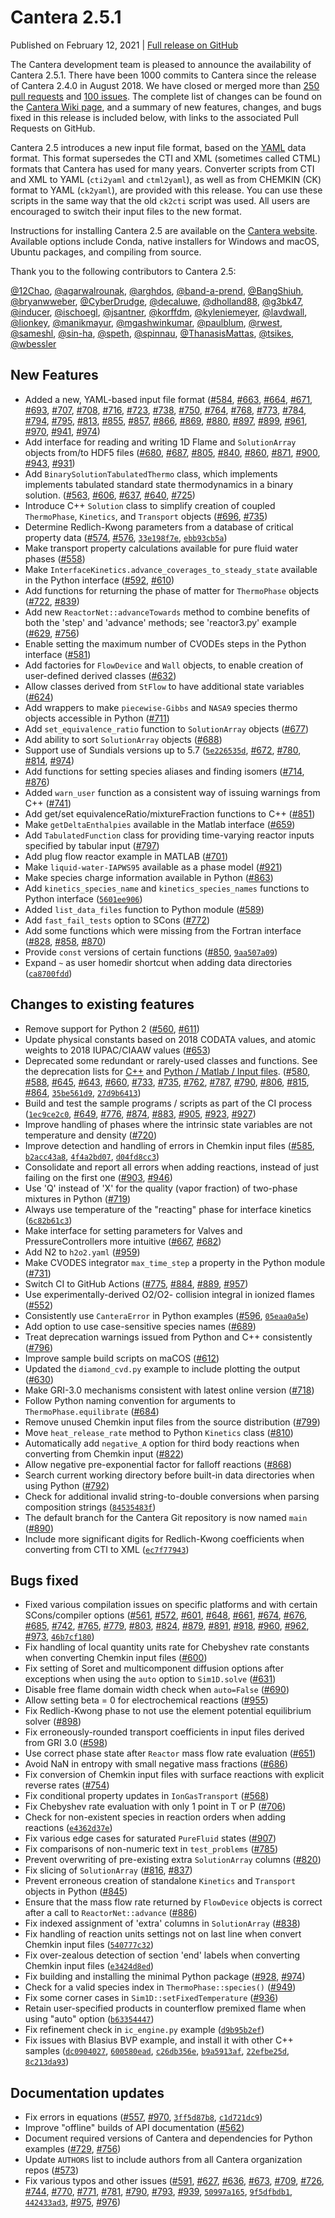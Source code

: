 # Cantera 2.5.1

Published on February 12, 2021 | [Full release on GitHub](https://github.com/Cantera/cantera/releases/tag/v2.5.1)

The Cantera development team is pleased to announce the availability of Cantera 2.5.1. There have been 1000 commits to Cantera since the release of Cantera 2.4.0 in August 2018. We have closed or merged more than [250 pull requests](https://github.com/Cantera/cantera/pulls?q=is%3Apr+is%3Aclosed+updated%3A%3E%3D2018-08-24) and [100 issues](https://github.com/Cantera/cantera/issues?q=is%3Aissue+is%3Aclosed+updated%3A%3E%3D2018-08-24). The complete list of changes can be found on the [Cantera Wiki page](https://github.com/Cantera/cantera/wiki/Complete-git-log-between-v2.4.0-and-v2.5.1), and a summary of new features, changes, and bugs fixed in this release is included below, with links to the associated Pull Requests on GitHub.


Cantera 2.5 introduces a new input file format, based on the [YAML](https://yaml.org/) data format. This format supersedes the CTI and XML (sometimes called CTML) formats that Cantera has used for many years. Converter scripts from CTI and XML to YAML (`cti2yaml` and `ctml2yaml`), as well as from CHEMKIN (CK) format to YAML (`ck2yaml`), are provided with this release. You can use these scripts in the same way that the old `ck2cti` script was used. All users are encouraged to switch their input files to the new format.

Instructions for installing Cantera 2.5 are available on the [Cantera website](https://github.com/Cantera/cantera-website/tree/v2.5.1/pages/install). Available options include Conda, native installers for Windows and macOS, Ubuntu packages, and compiling from source.

Thank you to the following contributors to Cantera 2.5:

[@12Chao](https://github.com/12Chao), [@agarwalrounak](https://github.com/agarwalrounak), [@arghdos](https://github.com/arghdos), [@band-a-prend](https://github.com/band-a-prend), [@BangShiuh](https://github.com/BangShiuh), [@bryanwweber](https://github.com/bryanwweber),  [@CyberDrudge](https://github.com/CyberDrudge), [@decaluwe](https://github.com/decaluwe), [@dholland88](https://github.com/dholland88), [@g3bk47](https://github.com/g3bk47), [@inducer](https://github.com/inducer), [@ischoegl](https://github.com/ischoegl), [@jsantner](https://github.com/jsantner), [@korffdm](https://github.com/korffdm), [@kyleniemeyer](https://github.com/kyleniemeyer), [@lavdwall](https://github.com/lavdwall), [@lionkey](https://github.com/lionkey), [@manikmayur](https://github.com/manikmayur), [@mgashwinkumar](https://github.com/mgashwinkumar), [@paulblum](https://github.com/paulblum), [@rwest](https://github.com/rwest), [@sameshl](https://github.com/sameshl), [@sin-ha](https://github.com/sin-ha), [@speth](https://github.com/speth), [@spinnau](https://github.com/spinnau), [@ThanasisMattas](https://github.com/ThanasisMattas), [@tsikes](https://github.com/tsikes), [@wbessler](https://github.com/wbessler)


## New Features

- Added a new, YAML-based input file format ([#584](https://github.com/Cantera/cantera/pull/584), [#663](https://github.com/Cantera/cantera/pull/663), [#664](https://github.com/Cantera/cantera/pull/664), [#671](https://github.com/Cantera/cantera/pull/671), [#693](https://github.com/Cantera/cantera/pull/693), [#707](https://github.com/Cantera/cantera/pull/707), [#708](https://github.com/Cantera/cantera/pull/708), [#716](https://github.com/Cantera/cantera/pull/716), [#723](https://github.com/Cantera/cantera/pull/723), [#738](https://github.com/Cantera/cantera/pull/738), [#750](https://github.com/Cantera/cantera/pull/750), [#764](https://github.com/Cantera/cantera/pull/764), [#768](https://github.com/Cantera/cantera/pull/768), [#773](https://github.com/Cantera/cantera/pull/773), [#784](https://github.com/Cantera/cantera/pull/784), [#794](https://github.com/Cantera/cantera/pull/794), [#795](https://github.com/Cantera/cantera/pull/795), [#813](https://github.com/Cantera/cantera/pull/813), [#855](https://github.com/Cantera/cantera/pull/855), [#857](https://github.com/Cantera/cantera/pull/857), [#866](https://github.com/Cantera/cantera/pull/866), [#869](https://github.com/Cantera/cantera/pull/869), [#880](https://github.com/Cantera/cantera/pull/880), [#897](https://github.com/Cantera/cantera/pull/897), [#899](https://github.com/Cantera/cantera/pull/899), [#961](https://github.com/Cantera/cantera/pull/961), [#970](https://github.com/Cantera/cantera/pull/970), [#941](https://github.com/Cantera/cantera/pull/941), [#974](https://github.com/Cantera/cantera/pull/974))
- Add interface for reading and writing 1D Flame and `SolutionArray` objects from/to HDF5 files ([#680](https://github.com/Cantera/cantera/pull/680), [#687](https://github.com/Cantera/cantera/pull/687), [#805](https://github.com/Cantera/cantera/pull/805), [#840](https://github.com/Cantera/cantera/pull/840), [#860](https://github.com/Cantera/cantera/pull/860), [#871](https://github.com/Cantera/cantera/pull/871), [#900](https://github.com/Cantera/cantera/pull/900), [#943](https://github.com/Cantera/cantera/pull/943), [#931](https://github.com/Cantera/cantera/pull/931))
- Add `BinarySolutionTabulatedThermo` class, which implements implements tabulated standard state thermodynamics in a binary solution. ([#563](https://github.com/Cantera/cantera/pull/563), [#606](https://github.com/Cantera/cantera/pull/606), [#637](https://github.com/Cantera/cantera/pull/637), [#640](https://github.com/Cantera/cantera/pull/640), [#725](https://github.com/Cantera/cantera/pull/725))
- Introduce C++ `Solution` class to simplify creation of coupled `ThermoPhase`, `Kinetics`, and `Transport` objects ([#696](https://github.com/Cantera/cantera/pull/696), [#735](https://github.com/Cantera/cantera/pull/735))
- Determine Redlich-Kwong parameters from a database of critical property data ([#574](https://github.com/Cantera/cantera/pull/574), [#576](https://github.com/Cantera/cantera/pull/576), [`33e198f7e`](https://github.com/Cantera/cantera/commit/33e198f7e527dee6a97869d6677d2da9b58247b1), [`ebb93cb5a`](https://github.com/Cantera/cantera/commit/ebb93cb5a23591ca3badb186940e5b1a89e8a411))
- Make transport property calculations available for pure fluid water phases ([#558](https://github.com/Cantera/cantera/pull/558))
- Make `InterfaceKinetics.advance_coverages_to_steady_state` available in the Python interface ([#592](https://github.com/Cantera/cantera/pull/592), [#610](https://github.com/Cantera/cantera/pull/610))
- Add functions for returning the phase of matter for `ThermoPhase` objects ([#722](https://github.com/Cantera/cantera/pull/722), [#839](https://github.com/Cantera/cantera/pull/839))
- Add new `ReactorNet::advanceTowards` method to combine benefits of both the 'step' and 'advance' methods; see 'reactor3.py' example ([#629](https://github.com/Cantera/cantera/pull/629), [#756](https://github.com/Cantera/cantera/pull/756))
- Enable setting the maximum number of CVODEs steps in the Python interface ([#581](https://github.com/Cantera/cantera/pull/581))
- Add factories for `FlowDevice` and `Wall` objects, to enable creation of user-defined derived classes ([#632](https://github.com/Cantera/cantera/pull/632))
- Allow classes derived from `StFlow` to have additional state variables ([#624](https://github.com/Cantera/cantera/pull/624))
- Add wrappers to make `piecewise-Gibbs` and `NASA9` species thermo objects accessible in Python ([#711](https://github.com/Cantera/cantera/pull/711))
- Add `set_equivalence_ratio` function to `SolutionArray` objects ([#677](https://github.com/Cantera/cantera/pull/677))
- Add ability to sort `SolutionArray` objects ([#688](https://github.com/Cantera/cantera/pull/688))
- Support use of Sundials versions up to 5.7 ([`5e226535d`](https://github.com/Cantera/cantera/commit/5e226535de33a73dd59429eb54ef5d157d0afaa1), [#672](https://github.com/Cantera/cantera/pull/672), [#780](https://github.com/Cantera/cantera/pull/780), [#814](https://github.com/Cantera/cantera/pull/814), [#974](https://github.com/Cantera/cantera/pull/974))
- Add functions for setting species aliases and finding isomers ([#714](https://github.com/Cantera/cantera/pull/714), [#876](https://github.com/Cantera/cantera/pull/876))
- Added `warn_user` function as a consistent way of issuing warnings from C++ ([#741](https://github.com/Cantera/cantera/pull/741))
- Add get/set equivalenceRatio/mixtureFraction functions to C++ ([#851](https://github.com/Cantera/cantera/pull/851))
- Make `getDeltaEnthalpies` available in the Matlab interface ([#659](https://github.com/Cantera/cantera/pull/659))
- Add `TabulatedFunction` class for providing time-varying reactor inputs specified by tabular input ([#797](https://github.com/Cantera/cantera/pull/797))
- Add plug flow reactor example in MATLAB ([#701](https://github.com/Cantera/cantera/pull/701))
- Make `liquid-water-IAPWS95` available as a phase model ([#921](https://github.com/Cantera/cantera/pull/921))
- Make species charge information available in Python ([#863](https://github.com/Cantera/cantera/pull/863))
- Add `kinetics_species_name` and `kinetics_species_names` functions to Python interface ([`5601ee906`](https://github.com/Cantera/cantera/commit/5601ee906741a539b8316ad9dad0cc7dbf4d6d68))
- Added `list_data_files` function to Python module ([#589](https://github.com/Cantera/cantera/pull/589))
- Add `fast_fail_tests` option to SCons ([#772](https://github.com/Cantera/cantera/pull/772))
- Add some functions which were missing from the Fortran interface ([#828](https://github.com/Cantera/cantera/pull/828), [#858](https://github.com/Cantera/cantera/pull/858), [#870](https://github.com/Cantera/cantera/pull/870))
- Provide `const` versions of certain functions ([#850](https://github.com/Cantera/cantera/pull/850), [`9aa507a09`](https://github.com/Cantera/cantera/commit/9aa507a0988e9b12724f1c25ef23a67f4b04cd27))
- Expand `~` as user homedir shortcut when adding data directories ([`ca8700fdd`](https://github.com/Cantera/cantera/commit/ca8700fdd406f148dd27bb238fc748f00ede69f4))

## Changes to existing features

- Remove support for Python 2 ([#560](https://github.com/Cantera/cantera/pull/560), [#611](https://github.com/Cantera/cantera/pull/611))
- Update physical constants based on 2018 CODATA values, and atomic weights to 2018 IUPAC/CIAAW values ([#653](https://github.com/Cantera/cantera/pull/653))
- Deprecated some redundant or rarely-used classes and functions. See the deprecation lists for <a href="https://cantera.org/2.5/doxygen/html/da/d58/deprecated.html">C++</a> and <a href="https://cantera.org/2.5/sphinx/html/search.html?q=deprecated&check_keywords=yes&area=default">Python / Matlab / Input files</a>. ([#580](https://github.com/Cantera/cantera/pull/580), [#588](https://github.com/Cantera/cantera/pull/588), [#645](https://github.com/Cantera/cantera/pull/645), [#643](https://github.com/Cantera/cantera/pull/643), [#660](https://github.com/Cantera/cantera/pull/660), [#733](https://github.com/Cantera/cantera/pull/733), [#735](https://github.com/Cantera/cantera/pull/735), [#762](https://github.com/Cantera/cantera/pull/762), [#787](https://github.com/Cantera/cantera/pull/787), [#790](https://github.com/Cantera/cantera/pull/790), [#806](https://github.com/Cantera/cantera/pull/806), [#815](https://github.com/Cantera/cantera/pull/815), [#864](https://github.com/Cantera/cantera/pull/864), [`35be561d9`](https://github.com/Cantera/cantera/commit/35be561d99c4ee8f544db4016849d94bf26b4df6), [`27d9b6413`](https://github.com/Cantera/cantera/commit/27d9b6413a6b12a84947db72658c1785e8c1393f))
- Build and test the sample programs / scripts as part of the CI process ([`1ec9ce2c0`](https://github.com/Cantera/cantera/commit/1ec9ce2c01da81479952dcc12140634d9bd4d9ff), [#649](https://github.com/Cantera/cantera/pull/649), [#776](https://github.com/Cantera/cantera/pull/776), [#874](https://github.com/Cantera/cantera/pull/874), [#883](https://github.com/Cantera/cantera/pull/883), [#905](https://github.com/Cantera/cantera/pull/905), [#923](https://github.com/Cantera/cantera/pull/923), [#927](https://github.com/Cantera/cantera/pull/927))
- Improve handling of phases where the intrinsic state variables are not temperature and density ([#720](https://github.com/Cantera/cantera/pull/720))
- Improve detection and handling of errors in Chemkin input files ([#585](https://github.com/Cantera/cantera/pull/585), [`b2acc43a8`](https://github.com/Cantera/cantera/commit/b2acc43a813fd755a4b60bca87006dc7a72a74a0), [`4f4a2bd07`](https://github.com/Cantera/cantera/commit/4f4a2bd07162a67ca96dcc9f514dbab29beedcfe), [`d04fd8cc3`](https://github.com/Cantera/cantera/commit/d04fd8cc39cb9982aafe7cac28b58174b5fd6a81))
- Consolidate and report all errors when adding reactions, instead of just failing on the first one ([#903](https://github.com/Cantera/cantera/pull/903), [#946](https://github.com/Cantera/cantera/pull/946))
- Use 'Q' instead of 'X' for the quality (vapor fraction) of two-phase mixtures in Python ([#719](https://github.com/Cantera/cantera/pull/719))
- Always use temperature of the "reacting" phase for interface kinetics ([`6c82b61c3`](https://github.com/Cantera/cantera/commit/6c82b61c3d8b6738a8a9edb5c062fa3c50423d96))
- Make interface for setting parameters for Valves and PressureControllers more intuitive ([#667](https://github.com/Cantera/cantera/pull/667), [#682](https://github.com/Cantera/cantera/pull/682))
- Add N2 to `h2o2.yaml` ([#959](https://github.com/Cantera/cantera/pull/959))
- Make CVODES integrator `max_time_step` a property in the Python module ([#731](https://github.com/Cantera/cantera/pull/731))
- Switch CI to GitHub Actions ([#775](https://github.com/Cantera/cantera/pull/775), [#884](https://github.com/Cantera/cantera/pull/884), [#889](https://github.com/Cantera/cantera/pull/889), [#957](https://github.com/Cantera/cantera/pull/957))
- Use experimentally-derived O2/O2- collision integral in ionized flames ([#552](https://github.com/Cantera/cantera/pull/552))
- Consistently use `CanteraError` in Python examples ([#596](https://github.com/Cantera/cantera/pull/596), [`05eaa0a5e`](https://github.com/Cantera/cantera/commit/05eaa0a5e4d0c73c5827f7f2c9bbd090d68e8c30))
- Add option to use case-sensitive species names ([#689](https://github.com/Cantera/cantera/pull/689))
- Treat deprecation warnings issued from Python and C++ consistently ([#796](https://github.com/Cantera/cantera/pull/796))
- Improve sample build scripts on maCOS ([#612](https://github.com/Cantera/cantera/pull/612))
- Updated the `diamond_cvd.py` example to include plotting the output ([#630](https://github.com/Cantera/cantera/pull/630))
- Make GRI-3.0 mechanisms consistent with latest online version ([#718](https://github.com/Cantera/cantera/pull/718))
- Follow Python naming convention for arguments to `ThermoPhase.equilibrate` ([#684](https://github.com/Cantera/cantera/pull/684))
- Remove unused Chemkin input files from the source distribution ([#799](https://github.com/Cantera/cantera/pull/799))
- Move `heat_release_rate` method to Python `Kinetics` class ([#810](https://github.com/Cantera/cantera/pull/810))
- Automatically add `negative_A` option for third body reactions when converting from Chemkin input ([#822](https://github.com/Cantera/cantera/pull/822))
- Allow negative pre-exponential factor for falloff reactions ([#868](https://github.com/Cantera/cantera/pull/868))
- Search current working directory before built-in data directories when using Python ([#792](https://github.com/Cantera/cantera/pull/792))
- Check for additional invalid string-to-double conversions when parsing composition strings ([`84535483f`](https://github.com/Cantera/cantera/commit/84535483f9ba768c72196fccf2e9ac2c1ee9d0dd))
- The default branch for the Cantera Git repository is now named `main` ([#890](https://github.com/Cantera/cantera/pull/890))
- Include more significant digits for Redlich-Kwong coefficients when converting from CTI to XML ([`ec7f77943`](https://github.com/Cantera/cantera/commit/ec7f779434d705ea5097abdc88a723e1dd4c96e8))

## Bugs fixed

- Fixed various compilation issues on specific platforms and with certain SCons/compiler options ([#561](https://github.com/Cantera/cantera/pull/561), [#572](https://github.com/Cantera/cantera/pull/572), [#601](https://github.com/Cantera/cantera/pull/601), [#648](https://github.com/Cantera/cantera/pull/648), [#661](https://github.com/Cantera/cantera/pull/661), [#674](https://github.com/Cantera/cantera/pull/674), [#676](https://github.com/Cantera/cantera/pull/676), [#685](https://github.com/Cantera/cantera/pull/685), [#742](https://github.com/Cantera/cantera/pull/742), [#765](https://github.com/Cantera/cantera/pull/765), [#779](https://github.com/Cantera/cantera/pull/779), [#803](https://github.com/Cantera/cantera/pull/803), [#824](https://github.com/Cantera/cantera/pull/824), [#879](https://github.com/Cantera/cantera/pull/879), [#891](https://github.com/Cantera/cantera/pull/891), [#918](https://github.com/Cantera/cantera/pull/918), [#960](https://github.com/Cantera/cantera/pull/960), [#962](https://github.com/Cantera/cantera/pull/962), [#973](https://github.com/Cantera/cantera/pull/973), [`46b7cf180`](https://github.com/Cantera/cantera/commit/46b7cf180a9c10bf27330de804353c9ded792b7f))
- Fix handling of local quantity units rate for Chebyshev rate constants when converting Chemkin input files ([#600](https://github.com/Cantera/cantera/pull/600))
- Fix setting of Soret and multicomponent diffusion options after exceptions when using the `auto` option to `Sim1D.solve` ([#631](https://github.com/Cantera/cantera/pull/631))
- Disable free flame domain width check when `auto=False` ([#690](https://github.com/Cantera/cantera/pull/690))
- Allow setting beta = 0 for electrochemical reactions ([#955](https://github.com/Cantera/cantera/pull/955))
- Fix Redlich-Kwong phase to not use the element potential equilibrium solver ([#898](https://github.com/Cantera/cantera/pull/898))
- Fix erroneously-rounded transport coefficients in input files derived from GRI 3.0 ([#598](https://github.com/Cantera/cantera/pull/598))
- Use correct phase state after `Reactor` mass flow rate evaluation ([#651](https://github.com/Cantera/cantera/pull/651))
- Avoid NaN in entropy with small negative mass fractions ([#686](https://github.com/Cantera/cantera/pull/686))
- Fix conversion of Chemkin input files with surface reactions with explicit reverse rates ([#754](https://github.com/Cantera/cantera/pull/754))
- Fix conditional property updates in `IonGasTransport` ([#568](https://github.com/Cantera/cantera/pull/568))
- Fix Chebyshev rate evaluation with only 1 point in T or P ([#706](https://github.com/Cantera/cantera/pull/706))
- Check for non-existent species in reaction orders when adding reactions ([`e4362d37e`](https://github.com/Cantera/cantera/commit/e4362d37e7cf2d527a14c6202868b5ffd76f2436))
- Fix various edge cases for saturated `PureFluid` states ([#907](https://github.com/Cantera/cantera/pull/907))
- Fix comparisons of non-numeric text in `test_problems` ([#785](https://github.com/Cantera/cantera/pull/785))
- Prevent overwriting of pre-existing extra `SolutionArray` columns ([#820](https://github.com/Cantera/cantera/pull/820))
- Fix slicing of `SolutionArray` ([#816](https://github.com/Cantera/cantera/pull/816), [#837](https://github.com/Cantera/cantera/pull/837))
- Prevent erroneous creation of standalone `Kinetics` and `Transport` objects in Python ([#845](https://github.com/Cantera/cantera/pull/845))
- Ensure that the mass flow rate returned by `FlowDevice` objects is correct after a call to `ReactorNet::advance` ([#886](https://github.com/Cantera/cantera/pull/886))
- Fix indexed assignment of 'extra' columns in `SolutionArray` ([#838](https://github.com/Cantera/cantera/pull/838))
- Fix handling of reaction units settings not on last line when convert Chemkin input files ([`540777c32`](https://github.com/Cantera/cantera/commit/540777c32b57d99c61d0bf1e2cc825353be4846b))
- Fix over-zealous detection of section 'end' labels when converting Chemkin input files ([`e3424d8ed`](https://github.com/Cantera/cantera/commit/e3424d8ed49f5f7611bc94933109292d32b732ec))
- Fix building and installing the minimal Python package ([#928](https://github.com/Cantera/cantera/pull/928), [#974](https://github.com/Cantera/cantera/pull/974))
- Check for a valid species index in `ThermoPhase::species()` ([#949](https://github.com/Cantera/cantera/pull/949))
- Fix some corner cases in `Sim1D::setFixedTemperature` ([#936](https://github.com/Cantera/cantera/pull/936))
- Retain user-specified products in counterflow premixed flame when using "auto" option ([`b63354447`](https://github.com/Cantera/cantera/commit/b633544477facbb9f4390b380a2e7edefac79010))
- Fix refinement check in `ic_engine.py` example ([`d9b95b2ef`](https://github.com/Cantera/cantera/commit/d9b95b2efbe6c512f00f72fe2e0bf4fda76ba7e6))
- Fix issues with Blasius BVP example, and install it with other C++ samples ([`dc0904027`](https://github.com/Cantera/cantera/commit/dc09040274370149c6dafb05e126e875e0db6549), [`600580ead`](https://github.com/Cantera/cantera/commit/600580ead4906339fee0bae6a80356ec5d3a4191), [`c26db356e`](https://github.com/Cantera/cantera/commit/c26db356e3523c89878e8a6f5b5cd5d64dc32b73), [`b9a5913af`](https://github.com/Cantera/cantera/commit/b9a5913af01cb316734f3742d111614fc0a957b1), [`22efbe25d`](https://github.com/Cantera/cantera/commit/22efbe25dc97c2e42960c7cf09335ca546ec8ef5), [`8c213da93`](https://github.com/Cantera/cantera/commit/8c213da93226859e741ac108333f1b08c4db7b24))

## Documentation updates

- Fix errors in equations ([#557](https://github.com/Cantera/cantera/pull/557), [#970](https://github.com/Cantera/cantera/pull/970), [`3ff5d87b8`](https://github.com/Cantera/cantera/commit/3ff5d87b815eb6c299745954947ff566e55066cc), [`c1d721dc9`](https://github.com/Cantera/cantera/commit/c1d721dc94b4f5f8dedc47a4d8066bb24d761599))
- Improve "offline" builds of API documentation ([#562](https://github.com/Cantera/cantera/pull/562))
- Document required versions of Cantera and dependencies for Python examples ([#729](https://github.com/Cantera/cantera/pull/729), [#756](https://github.com/Cantera/cantera/pull/756))
- Update `AUTHORS` list to include authors from all Cantera organization repos ([#573](https://github.com/Cantera/cantera/pull/573))
- Fix various typos and other issues ([#591](https://github.com/Cantera/cantera/pull/591), [#627](https://github.com/Cantera/cantera/pull/627), [#636](https://github.com/Cantera/cantera/pull/636), [#673](https://github.com/Cantera/cantera/pull/673), [#709](https://github.com/Cantera/cantera/pull/709), [#726](https://github.com/Cantera/cantera/pull/726), [#744](https://github.com/Cantera/cantera/pull/744), [#770](https://github.com/Cantera/cantera/pull/770), [#771](https://github.com/Cantera/cantera/pull/771), [#781](https://github.com/Cantera/cantera/pull/781), [#790](https://github.com/Cantera/cantera/pull/790), [#793](https://github.com/Cantera/cantera/pull/793), [#939](https://github.com/Cantera/cantera/pull/939), [`50997a165`](https://github.com/Cantera/cantera/commit/50997a165119ccb997206e4738750621510bbd79), [`9f5dfbdb1`](https://github.com/Cantera/cantera/commit/9f5dfbdb1273c05d176c58ab62fe7dbb12d24a94), [`442433ad3`](https://github.com/Cantera/cantera/commit/442433ad3738ecf17052811bd5751d77666b558b), [#975](https://github.com/Cantera/cantera/pull/975), [#976](https://github.com/Cantera/cantera/pull/976))

